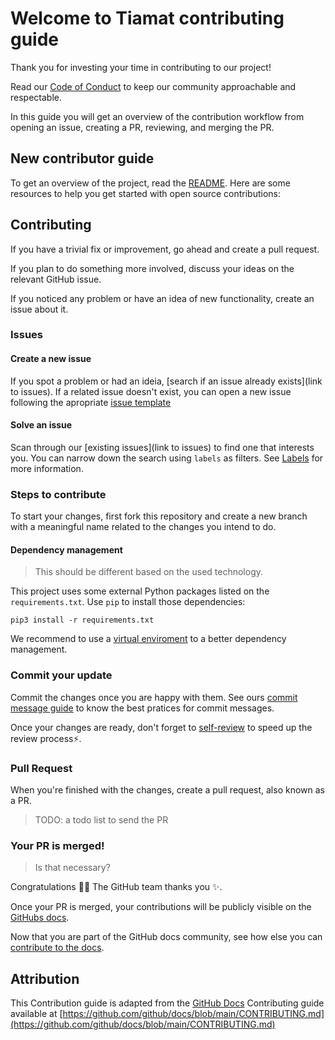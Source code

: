 # Welcome to Tiamat contributing guide

Thank you for investing your time in contributing to our project!

Read our [Code of Conduct](CODE_OF_CONDUCT.md) to keep our community
approachable and respectable.

In this guide you will get an overview of the contribution workflow
from opening an issue, creating a PR, reviewing, and merging the PR.

## New contributor guide

To get an overview of the project, read the [README](README.md). Here
are some resources to help you get started with open source
contributions:

## Contributing

If you have a trivial fix or improvement, go ahead and create a pull
request.

If you plan to do something more involved, discuss your ideas on the
relevant GitHub issue.

If you noticed any problem or have an idea of new functionality, create
an issue about it.

### Issues

#### Create a new issue

If you spot a problem or had an ideia, [search if an issue already
exists](link to issues).
If a related issue doesn't exist, you can open a new issue following
the apropriate [issue template](/.github/ISSUE_TEMPLATE)

#### Solve an issue

Scan through our [existing
issues](link to issues) to find one that interests you. You can narrow
down the search using `labels` as filters. See
[Labels](/.github/how-to-use-labels.md) for more information.

### Steps to contribute

To start your changes, first fork this repository and create a new
branch with a meaningful name related to the changes you intend to do.

#### Dependency management

> This should be different based on the used technology.

This project uses some external Python packages listed on the
`requirements.txt`. Use `pip` to install those dependencies:

```shell
pip3 install -r requirements.txt
```

We recommend to use a [virtual
enviroment](https://docs.python.org/3/library/venv.html) to a better
dependency management.

### Commit your update

Commit the changes once you are happy with them. See ours [commit
message guide](/.github/commit-message-guide.md) to know the best
pratices for commit messages.

Once your changes are ready, don't forget to
[self-review](/.github/self-review.md) to speed up the review
process:zap:.

### Pull Request

When you're finished with the changes, create a pull request, also
known as a PR.

> TODO: a todo list to send the PR

### Your PR is merged!

> Is that necessary?

Congratulations :tada::tada: The GitHub team thanks you :sparkles:.

Once your PR is merged, your contributions will be publicly visible on
the [GitHubs docs](https://docs.github.com/en). 

Now that you are part of the GitHub docs community, see how else you
can [contribute to the docs](/contributing/types-of-contributions.md).

## Attribution

This Contribution guide is adapted from the [GitHub
Docs](https://docs.github.com/en) Contributing guide available at
[https://github.com/github/docs/blob/main/CONTRIBUTING.md](https://github.com/github/docs/blob/main/CONTRIBUTING.md)
